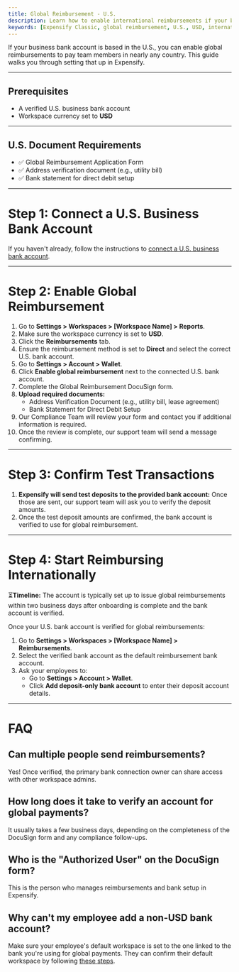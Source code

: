 ```yaml
---
title: Global Reimbursement - U.S.
description: Learn how to enable international reimbursements if your business bank account is in the U.S.
keywords: [Expensify Classic, global reimbursement, U.S., USD, international payments, direct deposit, DocuSign, compliance]
---
```

<div id="expensify-classic" markdown="1">

If your business bank account is based in the U.S., you can enable global reimbursements to pay team members in nearly any country. This guide walks you through setting that up in Expensify.

---

## Prerequisites
- A verified U.S. business bank account
- Workspace currency set to **USD**

---

## U.S. Document Requirements
- ✅ Global Reimbursement Application Form
- ✅ Address verification document (e.g., utility bill)
- ✅ Bank statement for direct debit setup

---

# Step 1: Connect a U.S. Business Bank Account
If you haven't already, follow the instructions to [connect a U.S. business bank account](https://help.expensify.com/articles/expensify-classic/bank-accounts-and-payments/bank-accounts/Connect-US-Business-Bank-Account).

---

# Step 2: Enable Global Reimbursement
1. Go to **Settings > Workspaces > [Workspace Name] > Reports**.
2. Make sure the workspace currency is set to **USD**.
3. Click the **Reimbursements** tab.
4. Ensure the reimbursement method is set to **Direct** and select the correct U.S. bank account.
5. Go to **Settings > Account > Wallet**.
6. Click **Enable global reimbursement** next to the connected U.S. bank account.
7. Complete the Global Reimbursement DocuSign form.
8. **Upload required documents:**
   - Address Verification Document (e.g., utility bill, lease agreement)
   - Bank Statement for Direct Debit Setup
9. Our Compliance Team will review your form and contact you if additional information is required.
10. Once the review is complete, our support team will send a message confirming.

---

# Step 3: Confirm Test Transactions
1. **Expensify will send test deposits to the provided bank account:** Once those are sent, our support team will ask you to verify the deposit amounts.
2. Once the test deposit amounts are confirmed, the bank account is verified to use for global reimbursement.

---

# Step 4: Start Reimbursing Internationally

⏳**Timeline:** The account is typically set up to issue global reimbursements within two business days after onboarding is complete and the bank account is verified.

Once your U.S. bank account is verified for global reimbursements:
1. Go to **Settings > Workspaces > [Workspace Name] > Reimbursements**.
2. Select the verified bank account as the default reimbursement bank account.
3. Ask your employees to:
   - Go to **Settings > Account > Wallet**.
   - Click **Add deposit-only bank account** to enter their deposit account details.

---

# FAQ

## Can multiple people send reimbursements?
Yes! Once verified, the primary bank connection owner can share access with other workspace admins.

## How long does it take to verify an account for global payments?
It usually takes a few business days, depending on the completeness of the DocuSign form and any compliance follow-ups.

## Who is the "Authorized User" on the DocuSign form?
This is the person who manages reimbursements and bank setup in Expensify.

## Why can't my employee add a non-USD bank account?
Make sure your employee's default workspace is set to the one linked to the bank you're using for global payments. They can confirm their default workspace by following [these steps](https://help.expensify.com/articles/expensify-classic/workspaces/Navigate-multiple-workspaces).

</div>
